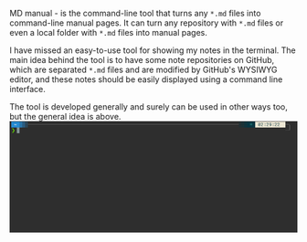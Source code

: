 MD manual - is the command-line tool that turns any `*.md` files into command-line manual pages.
It can turn any repository with `*.md` files or even a local folder with `*.md` files into manual pages.

I have missed an easy-to-use tool for showing my notes in the terminal.
The main idea behind the tool is to have some note repositories on GitHub, which are separated `*.md` files and are modified by GitHub's WYSIWYG editor, and these notes should be easily displayed using a command line interface.

The tool is developed generally and surely can be used in other ways too, but the general idea is above.  
![madman demo](demo.gif)
